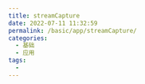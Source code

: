 ```yaml
---
title: streamCapture
date: 2022-07-11 11:32:59
permalink: /basic/app/streamCapture/
categories:
  - 基础
  - 应用
tags:
  - 
---
```


<Badges :content="[{type: 'tip', text: '重要'}]" />

<TimeToRead />


